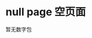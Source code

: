 # null page 空页面

<div  class="m-null-page">
    <span class="null-img"></span>
    <p class="null-tips mar-t-lgd"></p>
    <p class="font-weak text-c h2">暂无数字包</p>
</div>